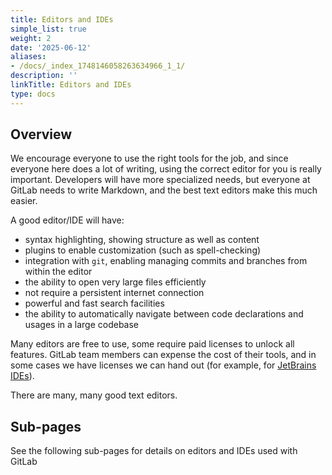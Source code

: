 ```yaml
---
title: Editors and IDEs
simple_list: true
weight: 2
date: '2025-06-12'
aliases:
- /docs/_index_1748146058263634966_1_1/
description: ''
linkTitle: Editors and IDEs
type: docs
---
```


## Overview

We encourage everyone to use the right tools for the job, and since
everyone here does a lot of writing, using the
correct editor for you is really important. Developers will have more specialized needs, but everyone at GitLab needs
to write Markdown, and the best text editors make this much easier.

A good editor/IDE will have:

- syntax highlighting, showing structure as well as content
- plugins to enable customization (such as spell-checking)
- integration with `git`, enabling managing commits and branches from within the editor
- the ability to open very large files efficiently
- not require a persistent internet connection
- powerful and fast search facilities
- the ability to automatically navigate between code declarations and usages in a large codebase

Many editors are free to use, some require paid licenses to unlock all features.
GitLab team members can expense the cost of their tools, and in some cases we
have licenses we can hand out (for example, for [JetBrains IDEs](jetbrains-ides/#licenses)).

There are many, many good text editors.

## Sub-pages

See the following sub-pages for details on editors and IDEs used with GitLab
